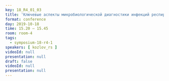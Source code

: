 ```yaml
---
key: 18_R4_01_03
title: 'Ключевые аспекты микробиологической диагностики инфекций респираторного тракта у пациентов с муковисцидозом'
format: conference
day: 2019-10-18
time: 15.20 – 15.45
room: room-4
tags:
  - symposium-18-r4-1
speakers: [ kozlov_rs ]
videoId: null
presentation: null
draft: false
videoId: null
presentation: null
---
```


